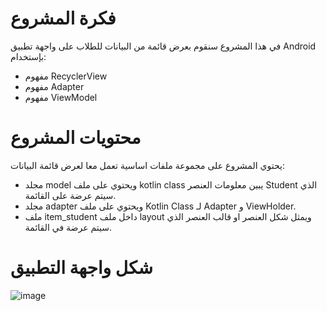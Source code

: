 # فكرة المشروع
في هذا المشروع سنقوم بعرض قائمة من البيانات للطلاب على واجهة تطبيق Android بإستخدام:
- مفهوم RecyclerView 
- مفهوم Adapter 
- مفهوم ViewModel

# محتويات المشروع 
يحتوي المشروع على مجموعة ملفات اساسية تعمل معا لعرض قائمة البيانات:
- مجلد model ويحتوي على ملف kotlin class يبين معلومات العنصر Student الذي سيتم عرضة على القائمة.
- مجلد adapter ويحتوي على ملف Kotlin Class لـ Adapter و ViewHolder.
- ملف item_student داخل ملف layout ويمثل شكل العنصر او قالب العنصر الذي سيتم عرضة في القائمة.

# شكل واجهة التطبيق
![image](https://github.com/sh-alghamdi/RecyclerView-Adapter-Example/blob/9b6b9c110bc2f300852dd2e419b2c9b5bf3c85db/recyclerview.png)

